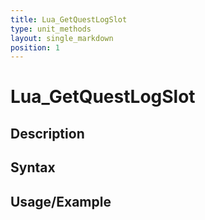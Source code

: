 ```yaml
---
title: Lua_GetQuestLogSlot
type: unit_methods
layout: single_markdown
position: 1
---
```


# Lua_GetQuestLogSlot

## Description

## Syntax

## Usage/Example


